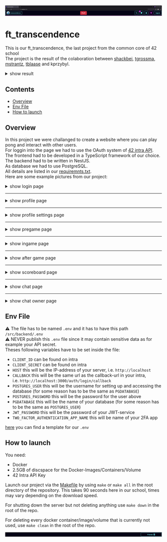 ![header](/readme_additions/header.png)

# ft_transcendence

This is our ft_transcendence, the last project from the common core of 42 school<br>
The project is the result of the colaboration between [shackbei](https://github.com/shackbei), [tgrossma](https://github.com/tobbel42), [mstrantz](https://github.com/imexz), [tblaase](https://github.com/tblaase) and kprzybyl.

<details>
  <summary>show result</summary>

  ![result](/readme_additions/result.png)<br>
</details>

## Contents
- [Overview](#overview)
- [Env File](#env-file)
- [How to launch](#how-to-launch)


## Overview
In this project we were challanged to create a website where you can play pong and interact with other users.<br>
For loggin into the page we had to use the OAuth system of [42 intra API](https://api.intra.42.fr/apidoc).<br>
The frontend had to be developed in a TypeScript framework of our choice.<br>
The backend had to be written in NestJS.<br>
As database we had to use PostgreSQL.<br>
All details are listed in our [requiremnts.txt](/requirements.txt).<br>
Here are some example pictures from our project:

<details>
  <summary>show login page</summary>

  ![login](/readme_additions/login.png)<br>
</details>

---

<details>
  <summary>show profile page</summary>

  ![profile](/readme_additions/profile.png)
</details>

---

<details>
  <summary>show profile settings page</summary>

![settings](/readme_additions/settings.png)
</details>

---

<details>
  <summary>show pregame page</summary>

![pregame](/readme_additions/pre_game.png)
</details>

---

<details>
  <summary>show ingame page</summary>

![ingame](/readme_additions/in_game.png)
</details>

---

<details>
  <summary>show after game page</summary>

![aftergame](/readme_additions/after_game.png)
</details>

---

<details>
  <summary>show scoreboard page</summary>

![scoreboard](/readme_additions/scoreboard.png)
</details>

---

<details>
  <summary>show chat page</summary>

![chat](/readme_additions/chat.png)
</details>

---

<details>
  <summary>show chat owner page</summary>

![chat_admin](/readme_additions/chat_owner.png)
</details>


## Env File
⚠️ The file has to be named `.env` and it has to have this path `/src/backend/.env`<br>
⚠️ NEVER publish this `.env` file since it may contain sensitive data as for example your API secret.<br>
Theses following variables have to be set inside the file:<br>
- `CLIENT_ID` can be found on intra
- `CLIENT_SECRET` can be found on intra
- `HOST` this will be the IP-address of your server, i.e. `http://localhost`
- `CALLBACK` this will be the same url as the callback-url in your intra,<br>
    i.e. `http://localhost:3000/auth/login/callback`
- `POSTGRES_USER` this will be the username for setting up and accessing the database (for some reason has to be the same as `PGDATABASE`)
- `POSTGRES_PASSWORD` this will be the password for the user above
- `PGDATABASE` this will be the name of your database (for some reason has to be the same as `POSTGRES_USER`)
- `JWT_PASSWORD` this will be the password of your JWT-service
- `TWO_FACTOR_AUTHENTICATION_APP_NAME` this will be name of your 2FA app


[here](/src/backend/env_example.txt) you can find a template for our `.env`<br>

## How to launch
You need:
- Docker
- 2.5GB of discspace for the Docker-Images/Containers/Volume
- 42 Intra API Key


Launch our project via the [Makefile](/Makefile) by using ```make``` or ```make all``` in the root directory of the repository.
This takes 90 seconds here in our school, times may vary depending on the download speed.


For shutting down the server but not deleting anything use ```make down``` in the root of the repo.


For deleting every docker container/image/volume that is currently not used, use ```make clean``` in the root of the repo.


![footer](/readme_additions/footer.png)
